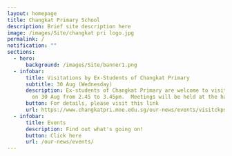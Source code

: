 ```yaml
---
layout: homepage
title: Changkat Primary School
description: Brief site description here
image: /images/Site/changkat pri logo.jpg
permalink: /
notification: ""
sections:
  - hero:
      background: /images/Site/banner1.png
  - infobar:
      title: Visitations by Ex-Students of Changkat Primary
      subtitle: 30 Aug (Wednesday)
      description: Ex-students of Changkat Primary are welcome to visit their teachers
        on 30 Aug from 2.45 to 3.45pm.  Meetings will be held at the hall.
      button: For details, please visit this link
      url: https://www.changkatpri.moe.edu.sg/our-news/events/visitckps/
  - infobar:
      title: Events
      description: Find out what's going on!
      button: Click here
      url: /our-news/events/
---
```

